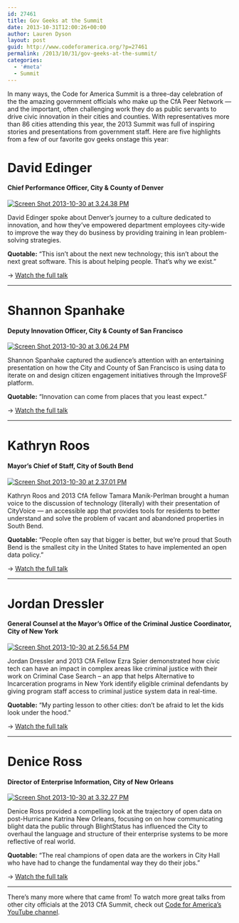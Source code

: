 ```yaml
---
id: 27461
title: Gov Geeks at the Summit
date: 2013-10-31T12:00:26+00:00
author: Lauren Dyson
layout: post
guid: http://www.codeforamerica.org/?p=27461
permalink: /2013/10/31/gov-geeks-at-the-summit/
categories:
  - '#meta'
  - Summit
---
```

In many ways, the Code for America Summit is a three-day celebration of the the amazing government officials who make up the CfA Peer Network — and the important, often challenging work they do as public servants to drive civic innovation in their cities and counties. With representatives more than 86 cities attending this year, the 2013 Summit was full of inspiring stories and presentations from government staff. Here are five highlights from a few of our favorite gov geeks onstage this year:

# David Edinger

#### Chief Performance Officer, City & County of Denver

[<img class="size-medium wp-image-27465" alt="Screen Shot 2013-10-30 at 3.24.38 PM" src="http://www.codeforamerica.org/wp-content/uploads/2013/10/Screen-Shot-2013-10-30-at-3.24.38-PM-300x181.png" />](http://www.youtube.com/watch?v=94PuzBgQFaQ)

David Edinger spoke about Denver&#8217;s journey to a culture dedicated to innovation, and how they&#8217;ve empowered department employees city-wide to improve the way they do business by providing training in lean problem-solving strategies.

**Quotable:** “This isn’t about the next new technology; this isn’t about the next great software. This is about helping people. That’s why we exist.”

→ [Watch the full talk](http://www.youtube.com/watch?v=94PuzBgQFaQ)

* * *

# Shannon Spanhake

#### Deputy Innovation Officer, City & County of San Francisco

[<img class="size-medium wp-image-27464" alt="Screen Shot 2013-10-30 at 3.06.24 PM" src="http://www.codeforamerica.org/wp-content/uploads/2013/10/Screen-Shot-2013-10-30-at-3.06.24-PM-300x182.png" />](http://www.youtube.com/watch?v=-KN7OCFdcUU)

Shannon Spanhake captured the audience&#8217;s attention with an entertaining presentation on how the City and County of San Francisco is using data to iterate on and design citizen engagement initiatives through the ImproveSF platform.

**Quotable:** “Innovation can come from places that you least expect.”

→ [Watch the full talk](http://www.youtube.com/watch?v=-KN7OCFdcUU)

* * *

# Kathryn Roos

#### Mayor’s Chief of Staff, City of South Bend

[<img class="size-medium wp-image-27462" alt="Screen Shot 2013-10-30 at 2.37.01 PM" src="http://www.codeforamerica.org/wp-content/uploads/2013/10/Screen-Shot-2013-10-30-at-2.37.01-PM-300x181.png" />](http://www.youtube.com/watch?v=FV16zvHJcRY)

Kathryn Roos and 2013 CfA fellow Tamara Manik-Perlman brought a human voice to the discussion of technology (literally) with their presentation of CityVoice — an accessible app that provides tools for residents to better understand and solve the problem of vacant and abandoned properties in South Bend.

**Quotable:** “People often say that bigger is better, but we’re proud that South Bend is the smallest city in the United States to have implemented an open data policy.”

→ [Watch the full talk](http://www.youtube.com/watch?v=FV16zvHJcRY)

* * *

# Jordan Dressler

#### General Counsel at the Mayor’s Office of the Criminal Justice Coordinator, City of New York

[<img class="size-medium wp-image-27463" alt="Screen Shot 2013-10-30 at 2.56.54 PM" src="http://www.codeforamerica.org/wp-content/uploads/2013/10/Screen-Shot-2013-10-30-at-2.56.54-PM-300x181.png" />](http://www.youtube.com/watch?v=pf0mrrukq28)

Jordan Dressler and 2013 CfA Fellow Ezra Spier demonstrated how civic tech can have an impact in complex areas like criminal justice with their work on Criminal Case Search – an app that helps Alternative to Incarceration programs in New York identify eligible criminal defendants by giving program staff access to criminal justice system data in real-time.

**Quotable:** “My parting lesson to other cities: don’t be afraid to let the kids look under the hood.”

→ [Watch the full talk](http://www.youtube.com/watch?v=pf0mrrukq28)

* * *

# Denice Ross

#### Director of Enterprise Information, City of New Orleans

[<img class="size-medium wp-image-27466" alt="Screen Shot 2013-10-30 at 3.32.27 PM" src="http://www.codeforamerica.org/wp-content/uploads/2013/10/Screen-Shot-2013-10-30-at-3.32.27-PM-300x182.png" />](http://www.youtube.com/watch?v=vfmnn1xygjw)

Denice Ross provided a compelling look at the trajectory of open data on post-Hurricane Katrina New Orleans, focusing on on how communicating blight data the public through BlightStatus has influenced the City to overhaul the language and structure of their enterprise systems to be more reflective of real world.

**Quotable:** “The real champions of open data are the workers in City Hall who have had to change the fundamental way they do their jobs.”

→ [Watch the full talk](http://www.youtube.com/watch?v=vfmnn1xygjw)

* * *

There&#8217;s many more where that came from! To watch more great talks from other city officials at the 2013 CfA Summit, check out [Code for America&#8217;s YouTube channel](http://www.youtube.com/playlist?list=PL65XgbSILalV-wInUiERrhjweMlJkukMd).